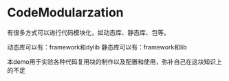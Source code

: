 # CodeModularzation

有很多方式可以进行代码模块化，如动态库、静态库、包等。

动态库可以有：framework和dylib
静态库可以有：framework和lib

本demo用于实验各种代码复用块的制作以及配置和使用，弥补自己在这块知识上的不足
